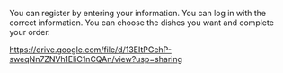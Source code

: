 You can register by entering your information. 
You can log in with the correct information.
You can choose the dishes you want and complete your order.

https://drive.google.com/file/d/13EItPGehP-sweqNn7ZNVh1EliC1nCQAn/view?usp=sharing
